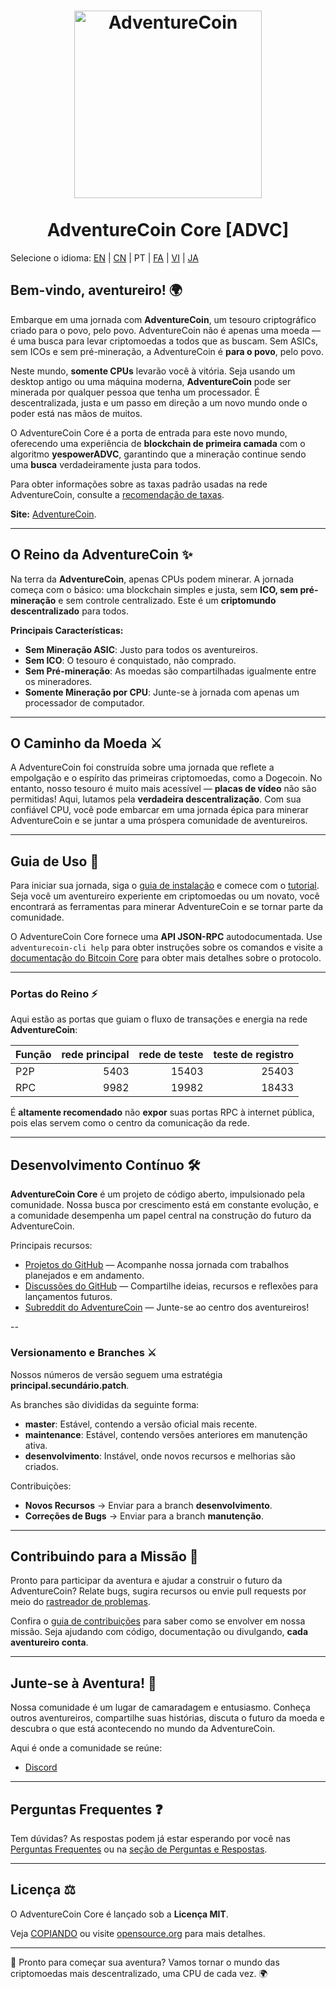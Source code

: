 <h1 align="center">
<img src="https://i.imgur.com/uktT3CY.png" alt="AdventureCoin" width="300"/>
<br/><br/>
AdventureCoin Core [ADVC]
</h1>

Selecione o idioma: [EN](/README.md) | [CN](./translations/README_zh_CN.md) | PT | [FA](./translations/README_fa_IR.md) | [VI](./translations/README_vi_VN.md) | [JA](./translations/README_ja_JP.md)

## Bem-vindo, aventureiro! 🌍
Embarque em uma jornada com **AdventureCoin**, um tesouro criptográfico criado para o povo, pelo povo. AdventureCoin não é apenas uma moeda — é uma busca para levar criptomoedas a todos que as buscam. Sem ASICs, sem ICOs e sem pré-mineração, a AdventureCoin é **para o povo**, pelo povo.

Neste mundo, **somente CPUs** levarão você à vitória. Seja usando um desktop antigo ou uma máquina moderna, **AdventureCoin** pode ser minerada por qualquer pessoa que tenha um processador. É descentralizada, justa e um passo em direção a um novo mundo onde o poder está nas mãos de muitos.

O AdventureCoin Core é a porta de entrada para este novo mundo, oferecendo uma experiência de **blockchain de primeira camada** com o algoritmo **yespowerADVC**, garantindo que a mineração continue sendo uma **busca** verdadeiramente justa para todos.

Para obter informações sobre as taxas padrão usadas na rede AdventureCoin, consulte a [recomendação de taxas](doc/fee-recommendation.md).

**Site:** [AdventureCoin](https://www.adventurecoin.quest/).

---

## O Reino da AdventureCoin ✨

Na terra da **AdventureCoin**, apenas CPUs podem minerar. A jornada começa com o básico: uma blockchain simples e justa, sem **ICO, sem pré-mineração** e sem controle centralizado. Este é um **criptomundo descentralizado** para todos.

**Principais Características:**
- **Sem Mineração ASIC**: Justo para todos os aventureiros.
- **Sem ICO**: O tesouro é conquistado, não comprado.
- **Sem Pré-mineração**: As moedas são compartilhadas igualmente entre os mineradores.
- **Somente Mineração por CPU**: Junte-se à jornada com apenas um processador de computador.

---

## O Caminho da Moeda ⚔️

A AdventureCoin foi construída sobre uma jornada que reflete a empolgação e o espírito das primeiras criptomoedas, como a Dogecoin. No entanto, nosso tesouro é muito mais acessível — **placas de vídeo** não são permitidas! Aqui, lutamos pela **verdadeira descentralização**. Com sua confiável CPU, você pode embarcar em uma jornada épica para minerar AdventureCoin e se juntar a uma próspera comunidade de aventureiros.

---

## Guia de Uso 🧭

Para iniciar sua jornada, siga o [guia de instalação](INSTALL.md) e comece com o [tutorial](doc/getting-started.md). Seja você um aventureiro experiente em criptomoedas ou um novato, você encontrará as ferramentas para minerar AdventureCoin e se tornar parte da comunidade.

O AdventureCoin Core fornece uma **API JSON-RPC** autodocumentada. Use `adventurecoin-cli help` para obter instruções sobre os comandos e visite a [documentação do Bitcoin Core](https://developer.bitcoin.org/reference/rpc/) para obter mais detalhes sobre o protocolo.

---

### Portas do Reino ⚡

Aqui estão as portas que guiam o fluxo de transações e energia na rede **AdventureCoin**:

| Função | rede principal | rede de teste | teste de registro |
| :------- | ------: | ------: | ------: |
| P2P | 5403 | 15403 | 25403 |
| RPC | 9982 | 19982 | 18433 |

É **altamente recomendado** não **expor** suas portas RPC à internet pública, pois elas servem como o centro da comunicação da rede.

---

## Desenvolvimento Contínuo 🛠️

**AdventureCoin Core** é um projeto de código aberto, impulsionado pela comunidade. Nossa busca por crescimento está em constante evolução, e a comunidade desempenha um papel central na construção do futuro da AdventureCoin.

Principais recursos:
- [Projetos do GitHub](https://github.com/AdventureCoin-ADVC/AdventureCoin/projects) — Acompanhe nossa jornada com trabalhos planejados e em andamento.
- [Discussões do GitHub](https://github.com/AdventureCoin-ADVC/AdventureCoin/discussions) — Compartilhe ideias, recursos e reflexões para lançamentos futuros.
- [Subreddit do AdventureCoin](https://www.reddit.com/r/AdventureCoin/) — Junte-se ao centro dos aventureiros!

--

### Versionamento e Branches ⚔️

Nossos números de versão seguem uma estratégia **principal.secundário.patch**.

As branches são divididas da seguinte forma:
- **master**: Estável, contendo a versão oficial mais recente.
- **maintenance**: Estável, contendo versões anteriores em manutenção ativa.
- **desenvolvimento**: Instável, onde novos recursos e melhorias são criados.

Contribuições:
- **Novos Recursos** → Enviar para a branch **desenvolvimento**.
- **Correções de Bugs** → Enviar para a branch **manutenção**.

---

## Contribuindo para a Missão 🤝

Pronto para participar da aventura e ajudar a construir o futuro da AdventureCoin? Relate bugs, sugira recursos ou envie pull requests por meio do [rastreador de problemas](https://github.com/AdventureCoin-ADVC/AdventureCoin/issues/new?assignees=&labels=bug&template=bug_report.md&title=%5Bbug%5D+).

Confira o [guia de contribuições](CONTRIBUTING.md) para saber como se envolver em nossa missão. Seja ajudando com código, documentação ou divulgando, **cada aventureiro conta**.

---

## Junte-se à Aventura! 🌟

Nossa comunidade é um lugar de camaradagem e entusiasmo. Conheça outros aventureiros, compartilhe suas histórias, discuta o futuro da moeda e descubra o que está acontecendo no mundo da AdventureCoin.

Aqui é onde a comunidade se reúne:
- [Discord](https://discord.gg/4TfdDpgkbN)

---

## Perguntas Frequentes ❓

Tem dúvidas? As respostas podem já estar esperando por você nas [Perguntas Frequentes](doc/FAQ.md) ou na [seção de Perguntas e Respostas](https://github.com/AdventureCoin-ADVC/AdventureCoin/discussions/categories/q-a).

---

## Licença ⚖️

O AdventureCoin Core é lançado sob a **Licença MIT**.

Veja [COPIANDO](COPIANDO) ou visite [opensource.org](https://opensource.org/licenses/MIT) para mais detalhes.

---

🚀 Pronto para começar sua aventura? Vamos tornar o mundo das criptomoedas mais descentralizado, uma CPU de cada vez. 🌍